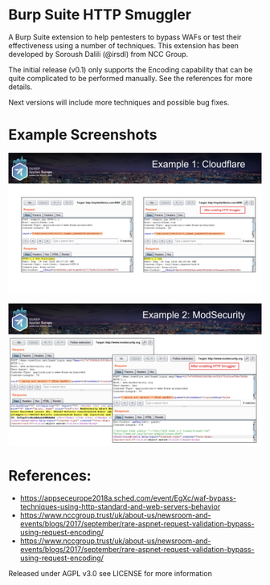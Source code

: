 # Burp Suite HTTP Smuggler
A Burp Suite extension to help pentesters to bypass WAFs or test their effectiveness using a number of techniques. 
This extension has been developed by Soroush Dalili (@irsdl) from NCC Group.

The initial release (v0.1) only supports the Encoding capability that can be quite complicated to be performed manually. 
See the references for more details.

Next versions will include more techniques and possible bug fixes.
# Example Screenshots
![AppSec EU 18 - example1](screenshots/AppSecEU18-example1.jpg?raw=true "AppSec EU 18 - example1")

![AppSec EU 18 - example2](screenshots/AppSecEU18-example2.jpg?raw=true "AppSec EU 18 - example2")


# References:
* https://appseceurope2018a.sched.com/event/EgXc/waf-bypass-techniques-using-http-standard-and-web-servers-behavior
* https://www.nccgroup.trust/uk/about-us/newsroom-and-events/blogs/2017/september/rare-aspnet-request-validation-bypass-using-request-encoding/
* https://www.nccgroup.trust/uk/about-us/newsroom-and-events/blogs/2017/september/rare-aspnet-request-validation-bypass-using-request-encoding/

Released under AGPL v3.0 see LICENSE for more information
